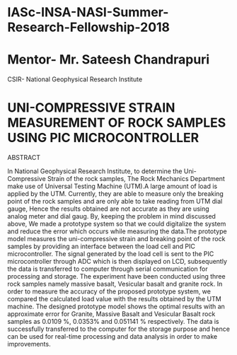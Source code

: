 # IASc-INSA-NASI-Summer-Research-Fellowship-2018
# Mentor- Mr. Sateesh Chandrapuri
CSIR- National Geophysical Research Institute
# UNI-COMPRESSIVE STRAIN MEASUREMENT OF ROCK SAMPLES USING PIC MICROCONTROLLER

ABSTRACT

In National Geophysical Research Institute, to determine the Uni-Compressive Strain of the rock samples, The Rock Mechanics Department make use of Universal Testing Machine (UTM).A large amount of load is applied by the UTM. Currently, they are able to measure only the breaking point of the rock samples and are only able to take reading from UTM dial gauge, Hence  the results obtained are not accurate as they are using analog meter and dial gaug. By, keeping the problem in mind discussed above, We made a prototype system so that we could digitalize the system and reduce the error which occurs while measuring the data.The prototype model measures the uni-compressive strain and breaking point of the rock samples by providing an interface between the load cell and PIC microcontroller. The signal generated by the load cell is sent to the PIC microcontroller through ADC which is then displayed on LCD, subsequently the data is transferred to computer through serial communication for processing and storage. The experiment have been conducted using three rock samples namely massive basalt, Vesicular basalt and granite rock. In order to measure the accuracy of the proposed prototype system, we compared the calculated load value with the results obtained by the UTM machine. The designed prototype model shows the optimal results with an approximate error for Granite, Massive Basalt and Vesicular Basalt rock samples as 0.0109 %, 0.0353% and 0.051141 % respectively. The data is successfully transferred to the computer for the storage purpose and hence can be used for real-time processing and data analysis in order to make improvements. 
